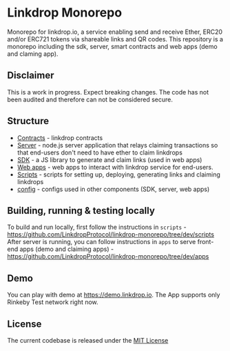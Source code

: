 # Linkdrop Monorepo
Monorepo for linkdrop.io, a service enabling send and receive Ether, ERC20 and/or ERC721 tokens via shareable links and QR codes.
This repository is a monorepo including the sdk, server, smart contracts and web apps (demo and claming app).

## Disclaimer
This is a work in progress. Expect breaking changes. The code has not been audited and therefore can not be considered secure.

## Structure
- [Contracts](https://github.com/LinkdropProtocol/linkdrop-monorepo/tree/dev/contracts) - linkdrop contracts
- [Server](https://github.com/LinkdropProtocol/linkdrop-monorepo/tree/dev/server) - node.js server application that relays claiming transactions so that end-users don't need to have ether to claim linkdrops
- [SDK](https://github.com/LinkdropProtocol/linkdrop-monorepo/tree/dev/sdk) - a JS library to generate and claim links (used in web apps)
- [Web apps](https://github.com/LinkdropProtocol/linkdrop-monorepo/tree/dev/apps) - web apps to interact with linkdrop service for end-users.  
- [Scripts](https://github.com/LinkdropProtocol/linkdrop-monorepo/tree/dev/scripts)  - scripts for setting up, deploying, generating links and claiming linkdrops
- [config](https://github.com/LinkdropProtocol/linkdrop-monorepo/tree/dev/config) - configs used in other components (SDK, server, web apps)


## Building, running & testing locally 

To build and run locally, first follow the instructions in `scripts` - https://github.com/LinkdropProtocol/linkdrop-monorepo/tree/dev/scripts  
After server is running, you can follow instructions in `apps` to serve front-end apps (demo and claiming apps) - https://github.com/LinkdropProtocol/linkdrop-monorepo/tree/dev/apps

## Demo
You can play with demo at https://demo.linkdrop.io. The App supports only Rinkeby Test network right now.


## License
The current codebase is released under the [MIT License](https://opensource.org/licenses/MIT)
